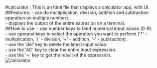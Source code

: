 
#calculator : This is an html file that displays a calculator app, with UI.<br>
           ##Features: - can do multiplication, division, addition and subtraction operation on multiple numbers.<br>
                     - displays the output of the entire expresion on a terminal.<br>
           ##How to use: - use number keys to feed numerical input values (0-9).<br>
                     - use operand keys to select the operation you want to perform ('*' - multiplication, '/' - division, '+' - addition, '-' - subtraction).<br>
                     - use the 'del' key to delete the latest input value.<br>
                     - use the 'AC' key to clear the entire input expression.<br>
                     - use the '=' key to get the result of the expression.<br>
![calculator](https://github.com/sidharthn13/training/assets/148940680/97c321e2-5ce6-43f3-a338-7067b727e5d6)
